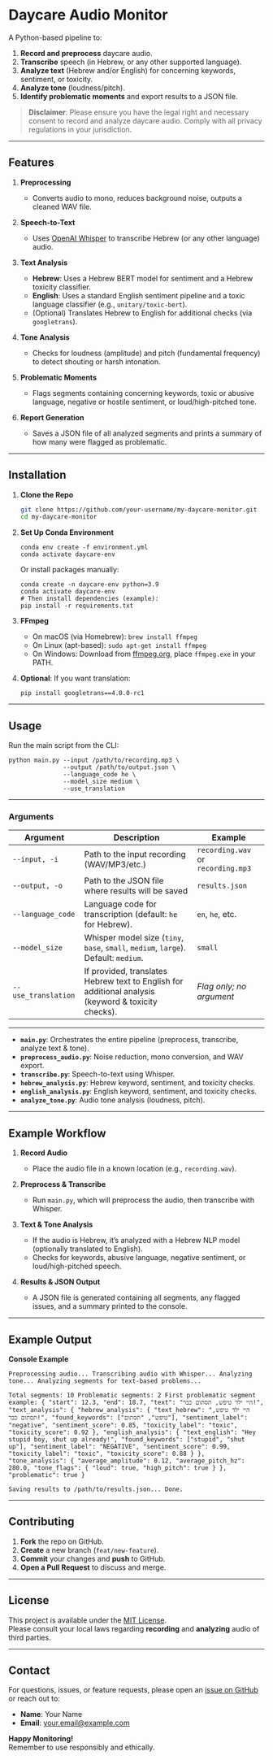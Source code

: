 # Daycare Audio Monitor

A Python-based pipeline to:
1. **Record and preprocess** daycare audio.
2. **Transcribe** speech (in Hebrew, or any other supported language).
3. **Analyze text** (Hebrew and/or English) for concerning keywords, sentiment, or toxicity.
4. **Analyze tone** (loudness/pitch).
5. **Identify problematic moments** and export results to a JSON file.

> **Disclaimer**: Please ensure you have the legal right and necessary consent to record and analyze daycare audio. Comply with all privacy regulations in your jurisdiction.

---

## Features

1. **Preprocessing**  
   - Converts audio to mono, reduces background noise, outputs a cleaned WAV file.

2. **Speech-to-Text**  
   - Uses [OpenAI Whisper](https://github.com/openai/whisper) to transcribe Hebrew (or any other language) audio.

3. **Text Analysis**  
   - **Hebrew**: Uses a Hebrew BERT model for sentiment and a Hebrew toxicity classifier.  
   - **English**: Uses a standard English sentiment pipeline and a toxic language classifier (e.g., `unitary/toxic-bert`).  
   - (Optional) Translates Hebrew to English for additional checks (via `googletrans`).

4. **Tone Analysis**  
   - Checks for loudness (amplitude) and pitch (fundamental frequency) to detect shouting or harsh intonation.

5. **Problematic Moments**  
   - Flags segments containing concerning keywords, toxic or abusive language, negative or hostile sentiment, or loud/high-pitched tone.

6. **Report Generation**  
   - Saves a JSON file of all analyzed segments and prints a summary of how many were flagged as problematic.

---

## Installation

1. **Clone the Repo**
   ```bash
   git clone https://github.com/your-username/my-daycare-monitor.git
   cd my-daycare-monitor
    ```
    
2. **Set Up Conda Environment**  

    ```
    conda env create -f environment.yml
    conda activate daycare-env
    ```
    Or install packages manually:
    ```
    conda create -n daycare-env python=3.9
    conda activate daycare-env
    # Then install dependencies (example):
    pip install -r requirements.txt
    ```
   
3. **FFmpeg**  

    - On macOS (via Homebrew): `brew install ffmpeg`  
    - On Linux (apt-based): `sudo apt-get install ffmpeg`  
    - On Windows: Download from [ffmpeg.org](https://ffmpeg.org/download.html), place `ffmpeg.exe` in your PATH.  

4. **Optional**: If you want translation:  
   
    ```
    pip install googletrans==4.0.0-rc1
    ```

---

## Usage

Run the main script from the CLI:
```
python main.py --input /path/to/recording.mp3 \
               --output /path/to/output.json \
               --language_code he \
               --model_size medium \
               --use_translation
```
---

### Arguments

| Argument           | Description                                                                                           | Example                                   |
|--------------------|-------------------------------------------------------------------------------------------------------|-------------------------------------------|
| `--input, -i`      | Path to the input recording (WAV/MP3/etc.)                                                            | `recording.wav` or `recording.mp3`        |
| `--output, -o`     | Path to the JSON file where results will be saved                                                    | `results.json`                            |
| `--language_code`  | Language code for transcription (default: `he` for Hebrew).                                           | `en`, `he`, etc.                          |
| `--model_size`     | Whisper model size (`tiny`, `base`, `small`, `medium`, `large`). Default: `medium`.                  | `small`                                   |
| `--use_translation`| If provided, translates Hebrew text to English for additional analysis (keyword & toxicity checks).   | *Flag only; no argument*                  |

---


- **`main.py`**: Orchestrates the entire pipeline (preprocess, transcribe, analyze text & tone).  
- **`preprocess_audio.py`**: Noise reduction, mono conversion, and WAV export.  
- **`transcribe.py`**: Speech-to-text using Whisper.  
- **`hebrew_analysis.py`**: Hebrew keyword, sentiment, and toxicity checks.  
- **`english_analysis.py`**: English keyword, sentiment, and toxicity checks.  
- **`analyze_tone.py`**: Audio tone analysis (loudness, pitch).

---

## Example Workflow

1. **Record Audio**  
   - Place the audio file in a known location (e.g., `recording.wav`).

2. **Preprocess & Transcribe**  
   - Run `main.py`, which will preprocess the audio, then transcribe with Whisper.

3. **Text & Tone Analysis**  
   - If the audio is Hebrew, it’s analyzed with a Hebrew NLP model (optionally translated to English).  
   - Checks for keywords, abusive language, negative sentiment, or loud/high-pitched speech.

4. **Results & JSON Output**  
   - A JSON file is generated containing all segments, any flagged issues, and a summary printed to the console.

---

## Example Output

**Console Example**  

```
Preprocessing audio... Transcribing audio with Whisper... Analyzing tone... Analyzing segments for text-based problems...

Total segments: 10 Problematic segments: 2 First problematic segment example: { "start": 12.3, "end": 18.7, "text": "היי ילד טיפש, תסתום כבר!", "text_analysis": { "hebrew_analysis": { "text_hebrew": "היי ילד טיפש, תסתום כבר!", "found_keywords": ["טיפש", "תסתום"], "sentiment_label": "negative", "sentiment_score": 0.85, "toxicity_label": "toxic", "toxicity_score": 0.92 }, "english_analysis": { "text_english": "Hey stupid boy, shut up already!", "found_keywords": ["stupid", "shut up"], "sentiment_label": "NEGATIVE", "sentiment_score": 0.99, "toxicity_label": "toxic", "toxicity_score": 0.88 } }, "tone_analysis": { "average_amplitude": 0.12, "average_pitch_hz": 280.0, "tone_flags": { "loud": true, "high_pitch": true } }, "problematic": true }

Saving results to /path/to/results.json... Done.
```

---

## Contributing

1. **Fork** the repo on GitHub.  
2. **Create** a new branch (`feat/new-feature`).  
3. **Commit** your changes and **push** to GitHub.  
4. **Open a Pull Request** to discuss and merge.

---

## License

This project is available under the [MIT License](https://opensource.org/licenses/MIT).  
Please consult your local laws regarding **recording** and **analyzing** audio of third parties.

---

## Contact

For questions, issues, or feature requests, please open an [issue on GitHub](https://github.com/your-username/my-daycare-monitor/issues) or reach out to:
- **Name**: Your Name  
- **Email**: your.email@example.com  

**Happy Monitoring!**  
Remember to use responsibly and ethically.
